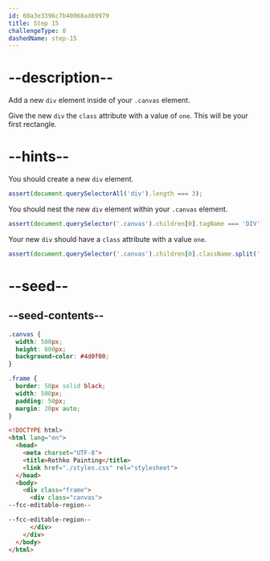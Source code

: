 ```yaml
---
id: 60a3e3396c7b40068ad69979
title: Step 15
challengeType: 0
dashedName: step-15
---
```


# --description--

Add a new `div` element inside of your `.canvas` element.

Give the new `div` the `class` attribute with a value of `one`. This will be your first rectangle.

# --hints--

You should create a new `div` element.

```js
assert(document.querySelectorAll('div').length === 3);
```

You should nest the new `div` element within your `.canvas` element.

```js
assert(document.querySelector('.canvas').children[0].tagName === 'DIV');
```

Your new `div` should have a `class` attribute with a value `one`.

```js
assert(document.querySelector('.canvas').children[0].className.split(' ').includes('one'));
```

# --seed--

## --seed-contents--

```css
.canvas {
  width: 500px;
  height: 600px;
  background-color: #4d0f00;
}

.frame {
  border: 50px solid black;
  width: 500px;
  padding: 50px;
  margin: 20px auto;
}
```

```html
<!DOCTYPE html>
<html lang="en">
  <head>
    <meta charset="UTF-8">
    <title>Rothko Painting</title>
    <link href="./styles.css" rel="stylesheet">
  </head>
  <body>
    <div class="frame">
      <div class="canvas">
--fcc-editable-region--

--fcc-editable-region--
      </div>
    </div>
  </body>
</html>
```
